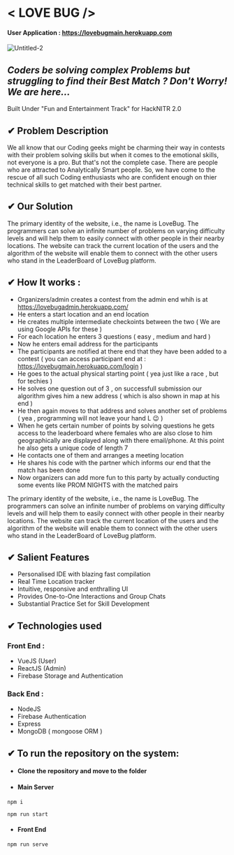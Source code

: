 # < LOVE BUG />
  
  #### User Application : https://lovebugmain.herokuapp.com <br/>

![Untitled-2](https://user-images.githubusercontent.com/59276987/111880418-7b049480-89d1-11eb-84b6-d472342c3d6e.jpg)

## _Coders be solving complex Problems but struggling to find their Best Match ? Don't Worry! We are here..._

Built Under "Fun and Entertainment Track" for HackNITR 2.0

## ✔ Problem Description

We all know that our Coding geeks might be charming their way in contests with their problem solving skills but when it comes to the emotional skills, not everyone is a pro. But that's not the complete case. There are people who are attracted to Analytically Smart people. So, we have come to the rescue of all such Coding enthusiasts who are confident enough on thier technical skills to get matched with their best partner.

## ✔ Our Solution

The primary identity of the website, i.e., the name is LoveBug. The programmers can solve an infinite number of problems on varying difficulty levels and will help them to easily connect with other people in their nearby locations. The website can track the current location of the users and the algorithm of the website will enable them to connect with the other users who stand in the LeaderBoard of LoveBug platform.

## ✔ How It works :
- Organizers/admin creates a contest from the admin end whih is at https://lovebugadmin.herokuapp.com/
- He enters a start location and an end location 
- He creates multiple intermediate checkoints between the two ( We are using Google APIs for these )
- For each location he enters 3 questions ( easy , medium and hard )
- Now he enters email address for the participants
- The participants are notified at there end that they have been added to a contest ( you can access participant end at : https://lovebugmain.herokuapp.com/login )
- He goes to the actual physical starting point ( yea just like a race , but for techies )
- He solves one question out of 3 , on successfull submission our algorithm gives him a new address ( which is also shown in map at his end ) 
- He then again moves to that address and solves another set of problems ( yea , programming will not leave your hand L 😉 )
- When he gets certain number of points by solving questions he gets access to the leaderboard where females who are also close to him geographically are displayed along with there email/phone. At this point he also gets a unique code of length 7
- He contacts one of them and arranges a meeting location
- He shares his code with the partner which informs our end that the match has been done 
- Now organizers can add more fun to this party by actually conducting some events like PROM NIGHTS with the matched pairs


The primary identity of the website, i.e., the name is LoveBug. The programmers can solve an infinite number of problems on varying difficulty levels and will help them to easily connect with other people in their nearby locations. The website can track the current location of the users and the algorithm of the website will enable them to connect with the other users who stand in the LeaderBoard of LoveBug platform.

## ✔ Salient Features

- Personalised IDE with blazing fast compilation
- Real Time Location tracker
- Intuitive, responsive and enthralling UI
- Provides One-to-One Interactions and Group Chats
- Substantial Practice Set for Skill Development

## ✔ Technologies used

### Front End :

- VueJS (User)
- ReactJS (Admin)
- Firebase Storage and Authentication

### Back End :

- NodeJS
- Firebase Authentication
- Express
- MongoDB ( mongoose ORM )

## ✔ To run the repository on the system:

- #### Clone the repository and move to the folder 
- #### Main Server

```
npm i
```

```
npm run start
```

- #### Front End

```
npm run serve
```



